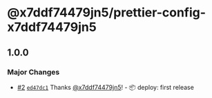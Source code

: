 # @x7ddf74479jn5/prettier-config-x7ddf74479jn5

## 1.0.0

### Major Changes

- [#2](https://github.com/x7ddf74479jn5/configs/pull/2) [`ed47dc1`](https://github.com/x7ddf74479jn5/configs/commit/ed47dc140098ef6b23213a2940f4aa2f7cf11bdd) Thanks [@x7ddf74479jn5](https://github.com/x7ddf74479jn5)! - 📦 deploy: first release
